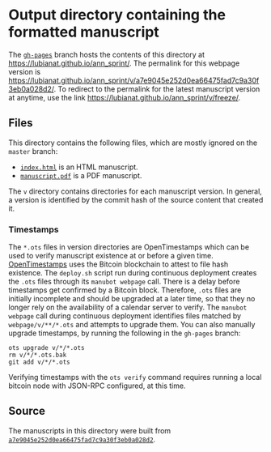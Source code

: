 # Output directory containing the formatted manuscript

The [`gh-pages`](https://github.com/lubianat/ann_sprint/tree/gh-pages) branch hosts the contents of this directory at <https://lubianat.github.io/ann_sprint/>.
The permalink for this webpage version is <https://lubianat.github.io/ann_sprint/v/a7e9045e252d0ea66475fad7c9a30f3eb0a028d2/>.
To redirect to the permalink for the latest manuscript version at anytime, use the link <https://lubianat.github.io/ann_sprint/v/freeze/>.

## Files

This directory contains the following files, which are mostly ignored on the `master` branch:

+ [`index.html`](index.html) is an HTML manuscript.
+ [`manuscript.pdf`](manuscript.pdf) is a PDF manuscript.

The `v` directory contains directories for each manuscript version.
In general, a version is identified by the commit hash of the source content that created it.

### Timestamps

The `*.ots` files in version directories are OpenTimestamps which can be used to verify manuscript existence at or before a given time.
[OpenTimestamps](https://opentimestamps.org/) uses the Bitcoin blockchain to attest to file hash existence.
The `deploy.sh` script run during continuous deployment creates the `.ots` files through its `manubot webpage` call.
There is a delay before timestamps get confirmed by a Bitcoin block.
Therefore, `.ots` files are initially incomplete and should be upgraded at a later time, so that they no longer rely on the availability of a calendar server to verify.
The `manubot webpage` call during continuous deployment identifies files matched by `webpage/v/**/*.ots` and attempts to upgrade them.
You can also manually upgrade timestamps, by running the following in the `gh-pages` branch:

```shell
ots upgrade v/*/*.ots
rm v/*/*.ots.bak
git add v/*/*.ots
```

Verifying timestamps with the `ots verify` command requires running a local bitcoin node with JSON-RPC configured, at this time.

## Source

The manuscripts in this directory were built from
[`a7e9045e252d0ea66475fad7c9a30f3eb0a028d2`](https://github.com/lubianat/ann_sprint/commit/a7e9045e252d0ea66475fad7c9a30f3eb0a028d2).
